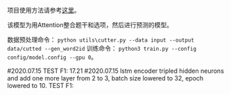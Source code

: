 项目使用方法请参考[这里](https://github.com/haoxizhong/pytorch-worker)。

该模型为用Attention整合题干和选项，然后进行预测的模型。

数据预处理命令： ``python utils\cutter.py --data input --output data/cutted --gen_word2id``
训练命令： ``python3 train.py --config config/model.config --gpu 0``。


#2020.07.15   TEST F1: 17.21
#2020.07.15   lstm encoder tripled hidden neurons and add one more layer from 2 to 3, batch size lowered to 32, epoch lowered to 10.   TEST F1: